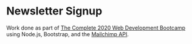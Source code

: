 # Newsletter Signup

Work done as part of [The Complete 2020 Web Development Bootcamp](https://www.udemy.com/course/the-complete-web-development-bootcamp/)
using Node.js, Bootstrap, and the [Mailchimp API](https://mailchimp.com/developer/).
